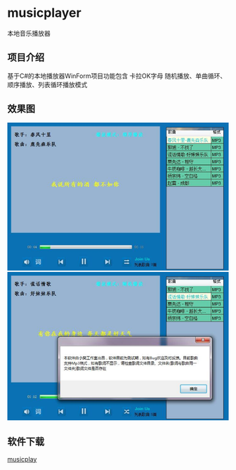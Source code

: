 # musicplayer
本地音乐播放器

## 项目介绍
基于C#的本地播放器WinForm项目功能包含 卡拉OK字母 随机播放、单曲循环、顺序播放、列表循环播放模式
## 效果图
![软件截图](https://github.com/best-fan/musicplayer/blob/master/img/main.jpg)  
![软件截图](https://github.com/best-fan/musicplayer/blob/master/img/main1.jpg)  

## 软件下载
[musicplay](https://github.com/best-fan/musicplayer/blob/master/MusicPlayer/x86/%E6%92%AD%E6%94%BE%E5%99%A8.zip)

